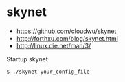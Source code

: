 # skynet
- https://github.com/cloudwu/skynet
- http://forthxu.com/blog/skynet.html
- http://linux.die.net/man/3/

Startup skynet
```
$ ./skynet your_config_file
```
